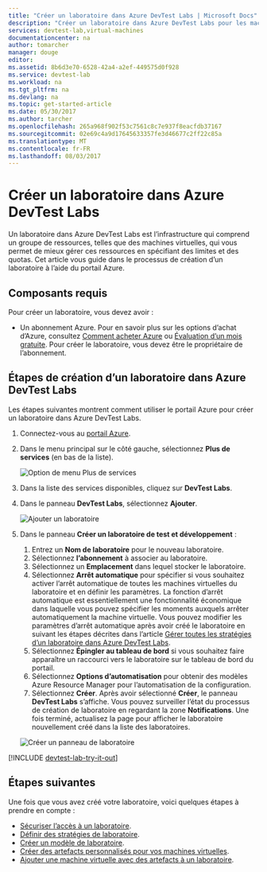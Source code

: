 ```yaml
---
title: "Créer un laboratoire dans Azure DevTest Labs | Microsoft Docs"
description: "Créer un laboratoire dans Azure DevTest Labs pour les machines virtuelles"
services: devtest-lab,virtual-machines
documentationcenter: na
author: tomarcher
manager: douge
editor: 
ms.assetid: 8b6d3e70-6528-42a4-a2ef-449575d0f928
ms.service: devtest-lab
ms.workload: na
ms.tgt_pltfrm: na
ms.devlang: na
ms.topic: get-started-article
ms.date: 05/30/2017
ms.author: tarcher
ms.openlocfilehash: 265a968f902f53c7561c8c7e937f8eacfdb37167
ms.sourcegitcommit: 02e69c4a9d17645633357fe3d46677c2ff22c85a
ms.translationtype: MT
ms.contentlocale: fr-FR
ms.lasthandoff: 08/03/2017
---
```

# <a name="create-a-lab-in-azure-devtest-labs"></a>Créer un laboratoire dans Azure DevTest Labs
Un laboratoire dans Azure DevTest Labs est l’infrastructure qui comprend un groupe de ressources, telles que des machines virtuelles, qui vous permet de mieux gérer ces ressources en spécifiant des limites et des quotas. Cet article vous guide dans le processus de création d’un laboratoire à l’aide du portail Azure.

## <a name="prerequisites"></a>Composants requis
Pour créer un laboratoire, vous devez avoir :

* Un abonnement Azure. Pour en savoir plus sur les options d’achat d’Azure, consultez [Comment acheter Azure](https://azure.microsoft.com/pricing/purchase-options/) ou [Évaluation d’un mois gratuite](https://azure.microsoft.com/pricing/free-trial/). Pour créer le laboratoire, vous devez être le propriétaire de l’abonnement.

## <a name="steps-to-create-a-lab-in-azure-devtest-labs"></a>Étapes de création d’un laboratoire dans Azure DevTest Labs
Les étapes suivantes montrent comment utiliser le portail Azure pour créer un laboratoire dans Azure DevTest Labs. 

1. Connectez-vous au [portail Azure](http://go.microsoft.com/fwlink/p/?LinkID=525040).
1. Dans le menu principal sur le côté gauche, sélectionnez **Plus de services** (en bas de la liste).

    ![Option de menu Plus de services](./media/devtest-lab-create-lab/more-services-menu-option.png)

1. Dans la liste des services disponibles, cliquez sur **DevTest Labs**.
1. Dans le panneau **DevTest Labs**, sélectionnez **Ajouter**.
   
    ![Ajouter un laboratoire](./media/devtest-lab-create-lab/add-lab-button.png)

1. Dans le panneau **Créer un laboratoire de test et développement** :
   
    1. Entrez un **Nom de laboratoire** pour le nouveau laboratoire.
    2. Sélectionnez **l’abonnement** à associer au laboratoire.
    3. Sélectionnez un **Emplacement** dans lequel stocker le laboratoire.
    4. Sélectionnez **Arrêt automatique** pour spécifier si vous souhaitez activer l’arrêt automatique de toutes les machines virtuelles du laboratoire et en définir les paramètres. La fonction d’arrêt automatique est essentiellement une fonctionnalité économique dans laquelle vous pouvez spécifier les moments auxquels arrêter automatiquement la machine virtuelle. Vous pouvez modifier les paramètres d’arrêt automatique après avoir créé le laboratoire en suivant les étapes décrites dans l’article [Gérer toutes les stratégies d’un laboratoire dans Azure DevTest Labs](./devtest-lab-set-lab-policy.md#set-auto-shutdown).
    5. Sélectionnez **Épingler au tableau de bord** si vous souhaitez faire apparaître un raccourci vers le laboratoire sur le tableau de bord du portail.
    6. Sélectionnez **Options d’automatisation** pour obtenir des modèles Azure Resource Manager pour l’automatisation de la configuration. 
    7. Sélectionnez **Créer**. Après avoir sélectionné **Créer**, le panneau **DevTest Labs** s’affiche. Vous pouvez surveiller l’état du processus de création de laboratoire en regardant la zone **Notifications**. Une fois terminé, actualisez la page pour afficher le laboratoire nouvellement créé dans la liste des laboratoires.  
    
    ![Créer un panneau de laboratoire](./media/devtest-lab-create-lab/create-devtestlab-blade.png)

[!INCLUDE [devtest-lab-try-it-out](../../includes/devtest-lab-try-it-out.md)]

## <a name="next-steps"></a>Étapes suivantes
Une fois que vous avez créé votre laboratoire, voici quelques étapes à prendre en compte :

* [Sécuriser l’accès à un laboratoire](devtest-lab-add-devtest-user.md).
* [Définir des stratégies de laboratoire](devtest-lab-set-lab-policy.md).
* [Créer un modèle de laboratoire](devtest-lab-create-template.md).
* [Créer des artefacts personnalisés pour vos machines virtuelles](devtest-lab-artifact-author.md).
* [Ajouter une machine virtuelle avec des artefacts à un laboratoire](https://azure.microsoft.com/resources/videos/how-to-create-vms-with-artifacts-in-a-devtest-lab/).

